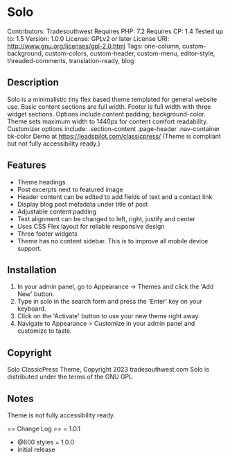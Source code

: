 # Solo
Contributors: Tradesouthwest
Requires PHP: 7.2
Requires CP:  1.4
Tested up to: 1.5
Version:      1.0.0
License:      GPLv2 or later
License URI:  http://www.gnu.org/licenses/gpl-2.0.html
Tags: one-column, custom-background, custom-colors, custom-header, custom-menu, editor-style, threaded-comments, translation-ready, blog

## Description
Solo is a minimalistic tiny flex based theme templated for general website use. 
Basic content sections are full width. Footer is full width with three widget sections. Options include content padding; background-color.
Theme sets maximum width to 1440px for content comfort readability. 
Customizer options include: .section-content .page-header .nav-container bk-color
Demo at https://leadspilot.com/classicpress/ (Theme is compliant but not fully accessibility ready.)

## Features
- Theme headings
- Post excerpts next to featured image
- Header content can be edited to add fields of text and a contact link
- Display blog post metadata under title of post
- Adjustable content padding
- Text alignment can be changed to left, right, justify and center
- Uses CSS Flex layout for reliable responsive design
- Three footer widgets
- Theme has no content sidebar. This is to improve all mobile device support.

## Installation

1. In your admin panel, go to Appearance -> Themes and click the 'Add New' button.
2. Type in solo in the search form and press the 'Enter' key on your keyboard.
3. Click on the 'Activate' button to use your new theme right away.
4. Navigate to Appearance > Customize in your admin panel and customize to taste.


## Copyright

Solo ClassicPress Theme, Copyright 2023 tradesouthwest.com
Solo is distributed under the terms of the GNU GPL

## Notes 

Theme is not fully accessibility ready.

== Change Log ==
= 1.0.1
* @600 styles
= 1.0.0
* initial release 

